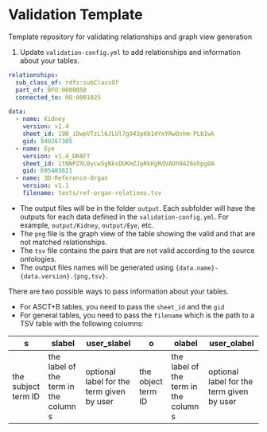 # Validation Template
Template repository for validating relationships and graph view generation

1. Update `validation-config.yml` to add relationships and information about your tables.

```yaml
relationships:
  sub_class_of: rdfs:subClassOf
  part_of: BFO:0000050
  connected_to: RO:0001025

data:
  - name: Kidney
    version: v1.4
    sheet_id: 19B_iDwpVTzLl6JLUl7g943p8b14YxYRwOshm-PLbIwk
    gid: 949267305
  - name: Eye
    version: v1.4_DRAFT
    sheet_id: 1tNNPZXL0ycw5gNksDUKHZJpRkKgRdVAUh9AZ6ohpgOA
    gid: 695483621
  - name: 3D-Reference-Organ
    version: v1.1
    filename: tests/ref-organ-relations.tsv
```

- The output files will be in the folder `output`. Each subfolder will have the outputs for each data defined in the `validation-config.yml`. For example, `output/Kidney`, `output/Eye`, etc.
- The `png` file is the graph view of the table showing the valid and that are not matched relationships.
- The `tsv` file contains the pairs that are not valid according to the source ontologies.
- The output files names will be generated using `{data.name}-{data.version}.{png,tsv}`.

There are two possible ways to pass information about your tables.
- For ASCT+B tables, you need to pass the `sheet_id` and the `gid`
- For general tables, you need to pass the `filename` which is the path to a TSV table with the following columns:

| s                   | slabel                                | user_slabel                               | o                  | olabel                                | user_olabel                               |
|---------------------|---------------------------------------|-------------------------------------------|--------------------|---------------------------------------|-------------------------------------------|
| the subject term ID | the label of the term in the column s | optional label for the term given by user | the object term ID | the label of the term in the column s | optional label for the term given by user |

